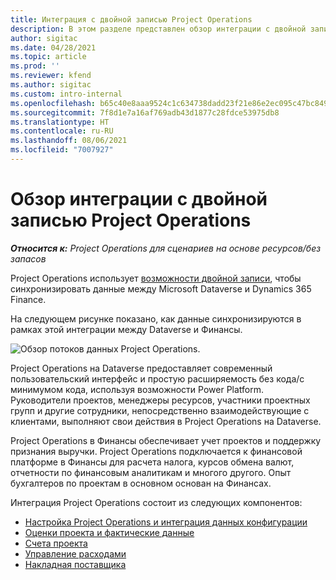 ```yaml
---
title: Интеграция с двойной записью Project Operations
description: В этом разделе представлен обзор интеграции с двойной записью Project Operations.
author: sigitac
ms.date: 04/28/2021
ms.topic: article
ms.prod: ''
ms.reviewer: kfend
ms.author: sigitac
ms.custom: intro-internal
ms.openlocfilehash: b65c40e8aaa9524c1c634738dadd23f21e86e2ec095c47bc849467c8806addbc
ms.sourcegitcommit: 7f8d1e7a16af769adb43d1877c28fdce53975db8
ms.translationtype: HT
ms.contentlocale: ru-RU
ms.lasthandoff: 08/06/2021
ms.locfileid: "7007927"
---
```

# <a name="project-operations-dual-write-integration-overview"></a>Обзор интеграции с двойной записью Project Operations

_**Относится к:** Project Operations для сценариев на основе ресурсов/без запасов_

Project Operations использует [возможности двойной записи](/dynamics365/fin-ops-core/dev-itpro/data-entities/dual-write/dual-write-home-page), чтобы синхронизировать данные между Microsoft Dataverse и Dynamics 365 Finance.

На следующем рисунке показано, как данные синхронизируются в рамках этой интеграции между Dataverse и Финансы.

![Обзор потоков данных Project Operations.](./media/ProjectOperationsFlows.jpg)

Project Operations на Dataverse предоставляет современный пользовательский интерфейс и простую расширяемость без кода/с минимумом кода, используя возможности Power Platform. Руководители проектов, менеджеры ресурсов, участники проектных групп и другие сотрудники, непосредственно взаимодействующие с клиентами, выполняют свои действия в Project Operations на Dataverse.

Project Operations в Финансы обеспечивает учет проектов и поддержку признания выручки. Project Operations подключается к финансовой платформе в Финансы для расчета налога, курсов обмена валют, отчетности по финансовым аналитикам и многого другого. Опыт бухгалтеров по проектам в основном основан на Финансах.

Интеграция Project Operations состоит из следующих компонентов:


- [Настройка Project Operations и интеграция данных конфигурации](resource-dual-write-setup-integration.md) 
- [Оценки проекта и фактические данные](resource-dual-write-estimates-actuals.md)
- [Счета проекта](resource-dual-write-project-invoice.md)
- [Управление расходами](resource-dual-write-expense.md)
- [Накладная поставщика](resource-dual-write-vendor-invoice.md)

